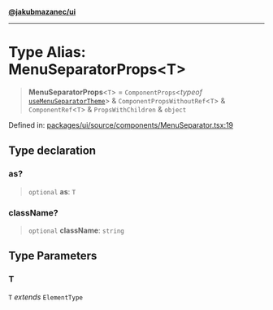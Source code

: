 [**@jakubmazanec/ui**](../README.md)

---

# Type Alias: MenuSeparatorProps\<T\>

> **MenuSeparatorProps**\<`T`\> = `ComponentProps`\<_typeof_
> [`useMenuSeparatorTheme`](../variables/useMenuSeparatorTheme.md)\> &
> `ComponentPropsWithoutRef`\<`T`\> & `ComponentRef`\<`T`\> & `PropsWithChildren` & `object`

Defined in:
[packages/ui/source/components/MenuSeparator.tsx:19](https://github.com/jakubmazanec/tools/blob/a9ba87d349a220bbed24d161794f90a6ba6009e5/packages/ui/source/components/MenuSeparator.tsx#L19)

## Type declaration

### as?

> `optional` **as**: `T`

### className?

> `optional` **className**: `string`

## Type Parameters

### T

`T` _extends_ `ElementType`
